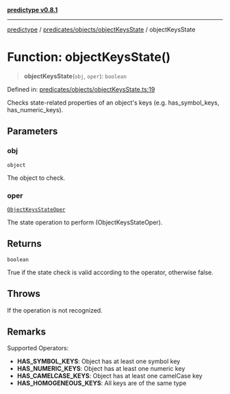 [**predictype v0.8.1**](../../../../README.md)

***

[predictype](../../../../modules.md) / [predicates/objects/objectKeysState](../README.md) / objectKeysState

# Function: objectKeysState()

> **objectKeysState**(`obj`, `oper`): `boolean`

Defined in: [predicates/objects/objectKeysState.ts:19](https://github.com/maduhaime/predictype/blob/2310adbaccb6fbc00cdab8e345e79bd5b09e40f5/src/predicates/objects/objectKeysState.ts#L19)

Checks state-related properties of an object's keys (e.g. has_symbol_keys, has_numeric_keys).

## Parameters

### obj

`object`

The object to check.

### oper

[`ObjectKeysStateOper`](../../../../objects/enums/type-aliases/ObjectKeysStateOper.md)

The state operation to perform (ObjectKeysStateOper).

## Returns

`boolean`

True if the state check is valid according to the operator, otherwise false.

## Throws

If the operation is not recognized.

## Remarks

Supported Operators:
- **HAS_SYMBOL_KEYS**: Object has at least one symbol key
- **HAS_NUMERIC_KEYS**: Object has at least one numeric key
- **HAS_CAMELCASE_KEYS**: Object has at least one camelCase key
- **HAS_HOMOGENEOUS_KEYS**: All keys are of the same type
